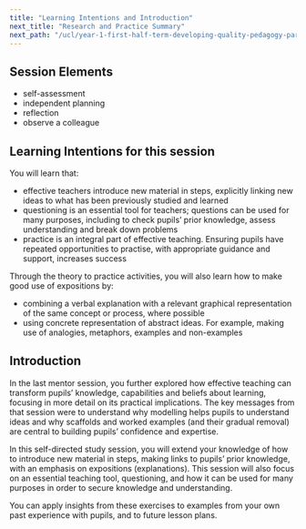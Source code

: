 ```yaml
---
title: "Learning Intentions and Introduction"
next_title: "Research and Practice Summary"
next_path: "/ucl/year-1-first-half-term-developing-quality-pedagogy-part-1/spring-week-3-ect-research-and-practice-summary"
---
```


## Session Elements

- self-assessment
- independent planning
- reflection
- observe a colleague

## Learning Intentions for this session

You will learn that:

- effective teachers introduce new material in steps, explicitly linking new ideas to what has been previously studied and learned
- questioning is an essential tool for teachers; questions can be used for many purposes, including to check pupils’ prior knowledge, assess understanding and break down problems
- practice is an integral part of effective teaching. Ensuring pupils have repeated opportunities to practise, with appropriate guidance and support, increases success

Through the theory to practice activities, you will also learn how to make good use of expositions by:

- combining a verbal explanation with a relevant graphical representation of the same concept or process, where possible
- using concrete representation of abstract ideas. For example, making use of analogies, metaphors, examples and non-examples

## Introduction

In the last mentor session, you further explored how effective teaching can transform pupils’ knowledge, capabilities and beliefs about learning, focusing in more detail on its practical implications. The key messages from that session were to understand why modelling helps pupils to understand ideas and why scaffolds and worked examples (and their gradual removal) are central to building pupils’ confidence and expertise.

In this self-directed study session, you will extend your knowledge of how to introduce new material in steps, making links to pupils’ prior knowledge, with an emphasis on expositions (explanations). This session will also focus on an essential teaching tool, questioning, and how it can be used for many purposes in order to secure knowledge and understanding.

You can apply insights from these exercises to examples from your own past experience with pupils, and to future lesson plans.
